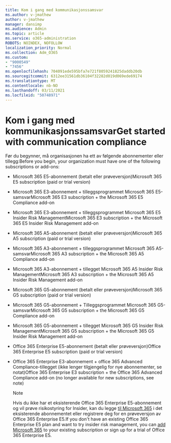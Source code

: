 ```yaml
---
title: Kom i gang med kommunikasjonssamsvar
ms.author: v-jmathew
author: v-jmathew
manager: dansimp
ms.audience: Admin
ms.topic: article
ms.service: o365-administration
ROBOTS: NOINDEX, NOFOLLOW
localization_priority: Normal
ms.collection: Adm_O365
ms.custom:
- "9000549"
- "7456"
ms.openlocfilehash: 704091ede595bfa7e721f8059241825daddb20db
ms.sourcegitcommit: 6312ee31561db36104f32282d019d069ede69174
ms.translationtype: MT
ms.contentlocale: nb-NO
ms.lasthandoff: 03/11/2021
ms.locfileid: "50748971"
---
```

# <a name="get-started-with-communication-compliance"></a><span data-ttu-id="56638-102">Kom i gang med kommunikasjonssamsvar</span><span class="sxs-lookup"><span data-stu-id="56638-102">Get started with communication compliance</span></span>

<span data-ttu-id="56638-103">Før du begynner, må organisasjonen ha ett av følgende abonnementer eller tillegg:</span><span class="sxs-lookup"><span data-stu-id="56638-103">Before you begin, your organization must have one of the following subscriptions or add-ons:</span></span>

* <span data-ttu-id="56638-104">Microsoft 365 E5-abonnement (betalt eller prøveversjon)</span><span class="sxs-lookup"><span data-stu-id="56638-104">Microsoft 365 E5 subscription (paid or trial version)</span></span>
* <span data-ttu-id="56638-105">Microsoft 365 E3-abonnement + tilleggsprogrammet Microsoft 365 E5-samsvar</span><span class="sxs-lookup"><span data-stu-id="56638-105">Microsoft 365 E3 subscription + the Microsoft 365 E5 Compliance add-on</span></span>
* <span data-ttu-id="56638-106">Microsoft 365 E3-abonnement + tilleggsprogrammet Microsoft 365 E5 Insider Risk Management</span><span class="sxs-lookup"><span data-stu-id="56638-106">Microsoft 365 E3 subscription + the Microsoft 365 E5 Insider Risk Management add-on</span></span>
* <span data-ttu-id="56638-107">Microsoft 365 A5-abonnement (betalt eller prøveversjon)</span><span class="sxs-lookup"><span data-stu-id="56638-107">Microsoft 365 A5 subscription (paid or trial version)</span></span>
* <span data-ttu-id="56638-108">Microsoft 365 A3-abonnement + tilleggsprogrammet Microsoft 365 A5-samsvar</span><span class="sxs-lookup"><span data-stu-id="56638-108">Microsoft 365 A3 subscription + the Microsoft 365 A5 Compliance add-on</span></span>
* <span data-ttu-id="56638-109">Microsoft 365 A3-abonnement + tillegget Microsoft 365 A5 Insider Risk Management</span><span class="sxs-lookup"><span data-stu-id="56638-109">Microsoft 365 A3 subscription + the Microsoft 365 A5 Insider Risk Management add-on</span></span>
* <span data-ttu-id="56638-110">Microsoft 365 G5-abonnement (betalt eller prøveversjon)</span><span class="sxs-lookup"><span data-stu-id="56638-110">Microsoft 365 G5 subscription (paid or trial version)</span></span>
* <span data-ttu-id="56638-111">Microsoft 365 G5-abonnement + Tilleggsprogrammet Microsoft 365 G5-samsvar</span><span class="sxs-lookup"><span data-stu-id="56638-111">Microsoft 365 G5 subscription + the Microsoft 365 G5 Compliance add-on</span></span>
* <span data-ttu-id="56638-112">Microsoft 365 G5-abonnement + tillegget Microsoft 365 G5 Insider Risk Management</span><span class="sxs-lookup"><span data-stu-id="56638-112">Microsoft 365 G5 subscription + the Microsoft 365 G5 Insider Risk Management add-on</span></span>
* <span data-ttu-id="56638-113">Office 365 Enterprise E5-abonnement (betalt eller prøveversjon)</span><span class="sxs-lookup"><span data-stu-id="56638-113">Office 365 Enterprise E5 subscription (paid or trial version)</span></span>
* <span data-ttu-id="56638-114">Office 365 Enterprise E3-abonnement + office 365 Advanced Compliance-tillegget (ikke lenger tilgjengelig for nye abonnementer, se notat)</span><span class="sxs-lookup"><span data-stu-id="56638-114">Office 365 Enterprise E3 subscription + the Office 365 Advanced Compliance add-on (no longer available for new subscriptions, see note)</span></span>

    > [!NOTE]
    > <span data-ttu-id="56638-115">Hvis du ikke har et eksisterende Office 365 Enterprise E5-abonnement og vil prøve risikostyring for Insider, kan du legge [til Microsoft 365](https://go.microsoft.com/fwlink/?linkid=2130508) i det eksisterende abonnementet eller registrere deg for en prøveversjon av Office 365 Enterprise E5.</span><span class="sxs-lookup"><span data-stu-id="56638-115">If you don't have an existing Office 365 Enterprise E5 plan and want to try insider risk management, you can [add Microsoft 365](https://go.microsoft.com/fwlink/?linkid=2130508) to your existing subscription or sign up for a trial of Office 365 Enterprise E5.</span></span>
